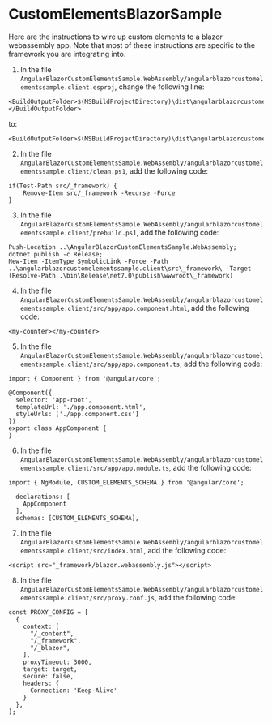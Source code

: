 # CustomElementsBlazorSample

Here are the instructions to wire up custom elements to a blazor webassembly app. Note that most of these instructions are specific to the framework you are integrating into.

1. In the file `AngularBlazorCustomElementsSample.WebAssembly/angularblazorcustomelementssample.client.esproj`, change the following line:
```
<BuildOutputFolder>$(MSBuildProjectDirectory)\dist\angularblazorcustomelementssample.client\</BuildOutputFolder>
```
to:
```
<BuildOutputFolder>$(MSBuildProjectDirectory)\dist\angularblazorcustomelementssample.client\browser</BuildOutputFolder>
```

2. In the file `AngularBlazorCustomElementsSample.WebAssembly/angularblazorcustomelementssample.client/clean.ps1`, add the following code:
```
if(Test-Path src/_framework) {
    Remove-Item src/_framework -Recurse -Force
}
```

3. In the file `AngularBlazorCustomElementsSample.WebAssembly/angularblazorcustomelementssample.client/prebuild.ps1`, add the following code:
```
Push-Location ..\AngularBlazorCustomElementsSample.WebAssembly;
dotnet publish -c Release;
New-Item -ItemType SymbolicLink -Force -Path ..\angularblazorcustomelementssample.client\src\_framework\ -Target (Resolve-Path .\bin\Release\net7.0\publish\wwwroot\_framework)
```

4. In the file `AngularBlazorCustomElementsSample.WebAssembly/angularblazorcustomelementssample.client/src/app/app.component.html`, add the following code:
```
<my-counter></my-counter>
```

5. In the file `AngularBlazorCustomElementsSample.WebAssembly/angularblazorcustomelementssample.client/src/app/app.component.ts`, add the following code:
```
import { Component } from '@angular/core';

@Component({
  selector: 'app-root',
  templateUrl: './app.component.html',
  styleUrls: ['./app.component.css']
})
export class AppComponent {
}
```

6. In the file `AngularBlazorCustomElementsSample.WebAssembly/angularblazorcustomelementssample.client/src/app/app.module.ts`, add the following code:
```
import { NgModule, CUSTOM_ELEMENTS_SCHEMA } from '@angular/core';

  declarations: [
    AppComponent
  ],
  schemas: [CUSTOM_ELEMENTS_SCHEMA],
```

7. In the file `AngularBlazorCustomElementsSample.WebAssembly/angularblazorcustomelementssample.client/src/index.html`, add the following code:
```
<script src="_framework/blazor.webassembly.js"></script>
```

8. In the file `AngularBlazorCustomElementsSample.WebAssembly/angularblazorcustomelementssample.client/src/proxy.conf.js`, add the following code:
```
const PROXY_CONFIG = [
  {
    context: [
      "/_content",
      "/_framework",
      "/_blazor",
    ],
    proxyTimeout: 3000,
    target: target,
    secure: false,
    headers: {
      Connection: 'Keep-Alive'
    }
  },
];
```